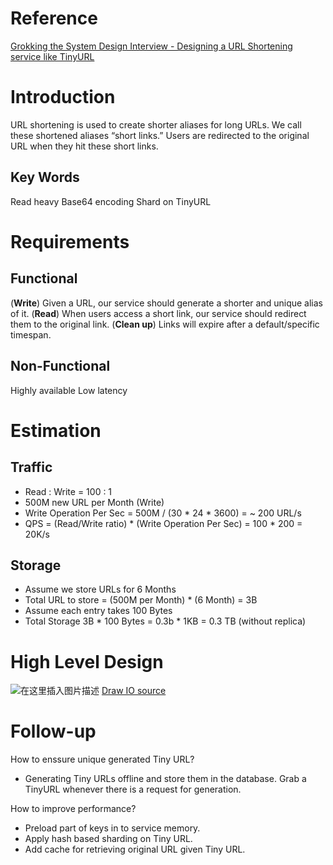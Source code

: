 # Reference
[Grokking the System Design Interview - Designing a URL Shortening service like TinyURL](https://www.educative.io/courses/grokking-the-system-design-interview/m2ygV4E81AR)

# Introduction
URL shortening is used to create shorter aliases for long URLs.
We call these shortened aliases “short links.”
Users are redirected to the original URL when they hit these short links.

## Key Words
Read heavy
Base64 encoding
Shard on TinyURL


# Requirements

## **Functional**
(**Write**) Given a URL, our service should generate a shorter and unique alias of it.
(**Read**) When users access a short link, our service should redirect them to the original link.
(**Clean up**) Links will expire after a default/specific timespan.

## **Non-Functional**
Highly available
Low latency


# Estimation
## **Traffic**
* Read : Write = 100 : 1
* 500M new URL per Month (Write)
* Write Operation Per Sec = 500M / (30 * 24 * 3600) = ~ 200 URL/s
* QPS = (Read/Write ratio) * (Write Operation Per Sec) = 100 * 200 = 20K/s

## **Storage**
* Assume we store URLs for 6 Months
* Total URL to store = (500M per Month) * (6 Month) = 3B
* Assume each entry takes 100 Bytes
* Total Storage 3B * 100 Bytes = 0.3b * 1KB = 0.3 TB (without replica)


# High Level Design
![在这里插入图片描述](https://img-blog.csdnimg.cn/657324cb418d416d9c541685732df532.png?x-oss-process=image/watermark,type_ZHJvaWRzYW5zZmFsbGJhY2s,shadow_50,text_Q1NETiBAWXVueGlhbmdfSGU=,size_20,color_FFFFFF,t_70,g_se,x_16#pic_center)
[Draw IO source](https://drive.google.com/file/d/1PjE7Zju74thAiUTQulFoHAwmXsRlMAtv/view?usp=sharing)

# Follow-up
How to enssure unique generated Tiny URL?
* Generating Tiny URLs offline and store them in the database. Grab a TinyURL whenever there is a request for generation.

How to improve performance?
* Preload part of keys in to service memory.
* Apply hash based sharding on Tiny URL.
* Add cache for retrieving original URL given Tiny URL.
<!--stackedit_data:
eyJoaXN0b3J5IjpbMTU5NDc3MTg2NF19
-->